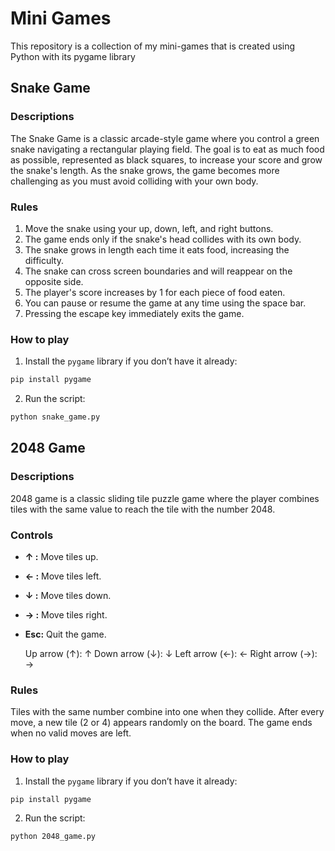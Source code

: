 # Mini Games
This repository is a collection of my mini-games that is created using Python with its pygame library

## Snake Game

### Descriptions

The Snake Game is a classic arcade-style game where you control a green snake navigating a rectangular playing field. The goal is to eat as much food as possible, represented as black squares, to increase your score and grow the snake's length. As the snake grows, the game becomes more challenging as you must avoid colliding with your own body.

### Rules

1. Move the snake using your up, down, left, and right buttons.
2. The game ends only if the snake's head collides with its own body.
3. The snake grows in length each time it eats food, increasing the difficulty.
4. The snake can cross screen boundaries and will reappear on the opposite side.
5. The player's score increases by 1 for each piece of food eaten.
6. You can pause or resume the game at any time using the space bar.
7. Pressing the escape key immediately exits the game.

### How to play

1. Install the `pygame` library if you don’t have it already:
```bash
pip install pygame
```

2. Run the script:
```bash
python snake_game.py
```

## 2048 Game

### Descriptions

2048 game is a classic sliding tile puzzle game where the player combines tiles with the same value to reach the tile with the number 2048.

### Controls

 - **&uarr; :** Move tiles up.
 - **&larr; :** Move tiles left.
 - **&darr; :** Move tiles down.
 - **&rarr; :** Move tiles right.
 - **Esc:** Quit the game.

   Up arrow (↑): &uarr;
Down arrow (↓): &darr;
Left arrow (←): &larr;
Right arrow (→): &rarr;

### Rules

Tiles with the same number combine into one when they collide. After every move, a new tile (2 or 4) appears randomly on the board. The game ends when no valid moves are left.

### How to play

1. Install the `pygame` library if you don’t have it already:
```bash
pip install pygame
```

2. Run the script:
```bash
python 2048_game.py
```

